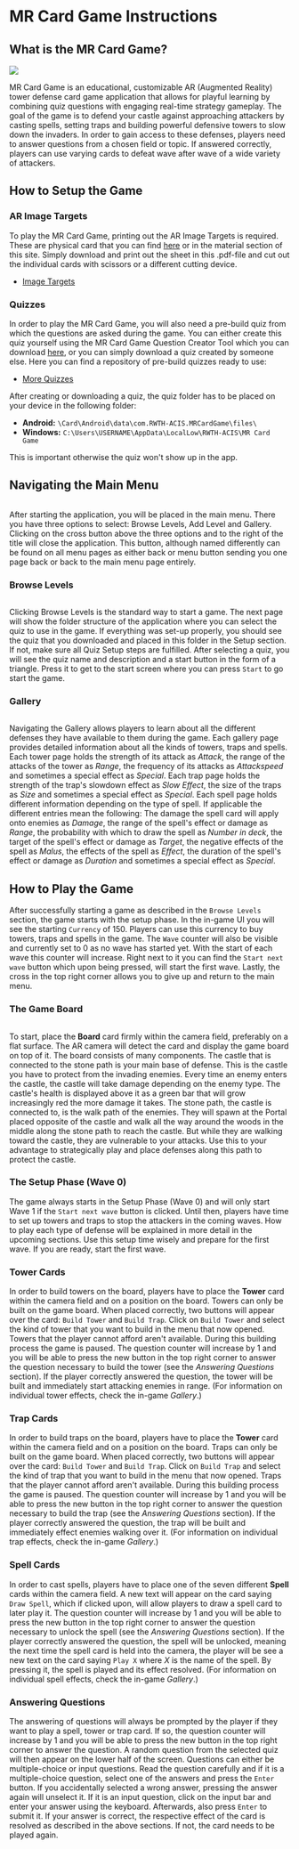 # MR Card Game Instructions

## What is the MR Card Game?
![](https://user-images.githubusercontent.com/44223481/156355375-d3413231-aefb-44cf-8224-5c1c013d2e54.png)

MR Card Game is an educational, customizable AR (Augmented Reality) tower defense card game application that allows for playful learning by combining quiz questions with engaging real-time strategy gameplay. The goal of the game is to defend your castle against approaching attackers by casting spells, setting traps and building powerful defensive towers to slow down the invaders. In order to gain access to these defenses, players need to answer questions from a chosen field or topic. If answered correctly, players can use varying cards to defeat wave after wave of a wide variety of attackers.

## How to Setup the Game

### AR Image Targets
To play the MR Card Game, printing out the AR Image Targets is required. These are physical card that you can find [here](https://github.com/AnPerret/Evaluation-Repository/raw/main/Image%20Targets/) or in the material section of this site. Simply download and print out the sheet in this .pdf-file and cut out the individual cards with scissors or a different cutting device.

<div> <ul class="icons alt">
			<li><a href="https://github.com/JulianStaab/MR-Card-Game/raw/UIRevision/MR%20Card%20Game/Assets/ImageTargetsModified.pdf" class="button icon fa-download">Image Targets</a></li>
	  </ul>
</div>

### Quizzes
In order to play the MR Card Game, you will also need a pre-build quiz from which the questions are asked during the game. You can either create this quiz yourself using the MR Card Game Question Creator Tool which you can download [here](https://github.com/rwth-acis/MR-Question-Creator-For-Card-Game), or you can simply download a quiz created by someone else. Here you can find a repository of pre-build quizzes ready to use: 
<div> <ul class="icons alt">
			<li><a href="https://github.com/JulianStaab/mr-card-game-quizzes/" class="button alt icon fa-github">More Quizzes</a></li>
	  </ul>
</div>

After creating or downloading a quiz, the quiz folder has to be placed on your device in the following folder:
- **Android:** `\Card\Android\data\com.RWTH-ACIS.MRCardGame\files\` 
- **Windows:** `C:\Users\USERNAME\AppData\LocalLow\RWTH-ACIS\MR Card Game`

This is important otherwise the quiz won't show up in the app. 


## Navigating the Main Menu
<div><a class="image main"><img src="https://user-images.githubusercontent.com/19326682/155305174-9b391f7e-197d-42ba-b069-4b5ce03450a9.PNG" alt="" style="max-width: 100%;"/></a></div>

After starting the application, you will be placed in the main menu. There you have three options to select: Browse Levels, Add Level and Gallery. Clicking on the cross button above the three options and to the right of the title will close the application. This button, although named differently can be found on all menu pages as either back or menu button sending you one page back or back to the main menu page entirely.
### Browse Levels
<div><a class="image main"><img src="https://user-images.githubusercontent.com/19326682/155305352-bc0921a6-8392-4c7a-bc31-a0dba8879455.png" alt="" style="max-width: 100%;"/></a></div>

Clicking Browse Levels is the standard way to start a game. The next page will show the folder structure of the application where you can select the quiz to use in the game. If everything was set-up properly, you should see the quiz that you downloaded and placed in this folder in the Setup section. If not, make sure all Quiz Setup steps are fulfilled. After selecting a quiz, you will see the quiz name and description and a start button in the form of a triangle. Press it to get to the start screen where you can press `Start` to go start the game.
### Gallery
<div><a class="image main"><img src="https://user-images.githubusercontent.com/19326682/155305338-84d6d042-53bb-4f83-9a1e-db1a31f1a33f.PNG" alt="" style="max-width: 100%;"/></a></div>

Navigating the Gallery allows players to learn about all the different defenses they have available to them during the game. Each gallery page provides detailed information about all the kinds of towers, traps and spells. Each tower page holds the strength of its attack as *Attack*, the range of the attacks of the tower as *Range*, the frequency of its attacks as *Attackspeed* and sometimes a special effect as *Special*. Each trap page holds the strength of the trap's slowdown effect as *Slow Effect*, the size of the traps as *Size* and sometimes a special effect as *Special*. Each spell page holds different information depending on the type of spell. If applicable the different entries mean the following: The damage the spell card will apply onto enemies as *Damage*, the range of the spell's effect or damage as *Range*, the probability with which to draw the spell as *Number in deck*, the target of the spell's effect or damage as *Target*, the negative effects of the spell as *Malus*, the effects of the spell as *Effect*, the duration of the spell's effect or damage as *Duration* and sometimes a special effect as *Special*.

## How to Play the Game
After successfully starting a game as described in the `Browse Levels` section, the game starts with the setup phase. In the in-game UI you will see the starting `Currency` of 150. Players can use this currency to buy towers, traps and spells in the game. The `Wave` counter will also be visible and currently set to 0 as no wave has started yet. With the start of each wave this counter will increase. Right next to it you can find the `Start next wave` button which upon being pressed, will start the first wave. Lastly, the cross in the top right corner allows you to give up and return to the main menu.

### The Game Board
<div><a class="image main"><img src="https://user-images.githubusercontent.com/19326682/155305466-75d94a16-bbf9-407d-8c9a-35a55213e454.PNG" alt="" style="max-width: 100%;"/></a></div>

To start, place the **Board** card firmly within the camera field, preferably on a flat surface. The AR camera will detect the card and display the game board on top of it. The board consists of many components. The castle that is connected to the stone path is your main base of defense. This is the castle you have to protect from the invading enemies. Every time an enemy enters the castle, the castle will take damage depending on the enemy type. The castle's health is displayed above it as a green bar that will grow increasingly red the more damage it takes. The stone path, the castle is connected to, is the walk path of the enemies. They will spawn at the Portal placed opposite of the castle and walk all the way around the woods in the middle along the stone path to reach the castle. But while they are walking toward the castle, they are vulnerable to your attacks. Use this to your advantage to strategically play and place defenses along this path to protect the castle.

### The Setup Phase (Wave 0)
The game always starts in the Setup Phase (Wave 0) and will only start Wave 1 if the `Start next wave` button is clicked. Until then, players have time to set up towers and traps to stop the attackers in the coming waves. How to play each type of defense will be explained in more detail in the upcoming sections. Use this setup time wisely and prepare for the first wave. If you are ready, start the first wave.

### Tower Cards
In order to build towers on the board, players have to place the **Tower** card within the camera field and on a position on the board. Towers can only be built on the game board. When placed correctly, two buttons will appear over the card: `Build Tower` and `Build Trap`. Click on `Build Tower` and select the kind of tower that you want to build in the menu that now opened. Towers that the player cannot afford aren't available. During this building process the game is paused. The question counter will increase by 1 and you will be able to press the new button in the top right corner to answer the question necessary to build the tower (see the *Answering Questions* section). If the player correctly answered the question, the tower will be built and immediately start attacking enemies in range. (For information on individual tower effects, check the in-game *Gallery*.)

### Trap Cards
In order to build traps on the board, players have to place the **Tower** card within the camera field and on a position on the board. Traps can only be built on the game board. When placed correctly, two buttons will appear over the card: `Build Tower` and `Build Trap`. Click on `Build Trap` and select the kind of trap that you want to build in the menu that now opened. Traps that the player cannot afford aren't available. During this building process the game is paused. The question counter will increase by 1 and you will be able to press the new button in the top right corner to answer the question necessary to build the trap (see the *Answering Questions* section). If the player correctly answered the question, the trap will be built and immediately effect enemies walking over it. (For information on individual trap effects, check the in-game *Gallery*.)

### Spell Cards
In order to cast spells, players have to place one of the seven different **Spell** cards within the camera field. A new text will appear on the card saying `Draw Spell`, which if clicked upon, will allow players to draw a spell card to later play it. The question counter will increase by 1 and you will be able to press the new button in the top right corner to answer the question necessary to unlock the spell (see the *Answering Questions* section). If the player correctly answered the question, the spell will be unlocked, meaning the next time the spell card is held into the camera, the player will be see a new text on the card saying `Play X` where *X* is the name of the spell. By pressing it, the spell is played and its effect resolved. (For information on individual spell effects, check the in-game *Gallery*.)

### Answering Questions
The answering of questions will always be prompted by the player if they want to play a spell, tower or trap card. If so, the question counter will increase by 1 and you will be able to press the new button in the top right corner to answer the question. A random question from the selected quiz will then appear on the lower half of the screen. Questions can either be multiple-choice or input questions. Read the question carefully and if it is a multiple-choice question, select one of the answers and press the `Enter` button. If you accidentally selected a wrong answer, pressing the answer again will unselect it. If it is an input question, click on the input bar and enter your answer using the keyboard. Afterwards, also press `Enter` to submit it. If your answer is correct, the respective effect of the card is resolved as described in the above sections. If not, the card needs to be played again.
